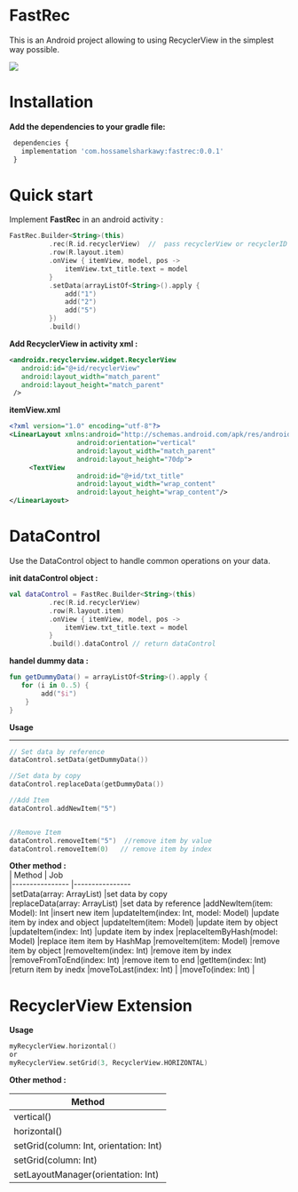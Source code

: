 
# FastRec
This is an Android project allowing to ‏using RecyclerView in the simplest way possible.

<a href="https://bintray.com/hossamelshrkawy/FastRec/FastRec/0.0.1/link"><img src="https://api.bintray.com/packages/hossamelshrkawy/FastRec/FastRec/images/download.svg?version=0.0.1"/></a>

# Installation
**Add the dependencies to your gradle file:**

```javascript
 dependencies { 
   implementation 'com.hossamelsharkawy:fastrec:0.0.1'
 }
```

# Quick start

Implement **FastRec** in an android activity  :

  ```kotlin
  FastRec.Builder<String>(this)
            .rec(R.id.recyclerView)  //  pass recyclerView or recyclerID
            .row(R.layout.item)
            .onView { itemView, model, pos ->
                itemView.txt_title.text = model
            }
            .setData(arrayListOf<String>().apply {
                add("1")
                add("2")
                add("5")
            })
            .build()
  ```


**Add RecyclerView in activity xml  :** 
 ```xml
 <androidx.recyclerview.widget.RecyclerView  
	android:id="@+id/recyclerView" 
	android:layout_width="match_parent"  
	android:layout_height="match_parent"  
  />
  ```


**itemView.xml**
 ```xml
<?xml version="1.0" encoding="utf-8"?>  
<LinearLayout xmlns:android="http://schemas.android.com/apk/res/android"  
				  android:orientation="vertical"  
				  android:layout_width="match_parent"  
				  android:layout_height="70dp"> 
	  <TextView
				  android:id="@+id/txt_title"  
			      android:layout_width="wrap_content"  
		  	      android:layout_height="wrap_content"/>  
</LinearLayout>
  ```


# DataControl 
Use the DataControl object to handle common operations on your data.

**init dataControl object :** 
  ```kotlin
 val dataControl = FastRec.Builder<String>(this)
            .rec(R.id.recyclerView) 
            .row(R.layout.item)
            .onView { itemView, model, pos ->
                itemView.txt_title.text = model
            }
            .build().dataControl // return dataControl
  ```
  
 **handel dummy data  :** 
 ```kotlin 
 fun getDummyData() = arrayListOf<String>().apply {  
	for (i in 0..5) {  
	     add("$i")  
	 }  
}
 ```

**Usage**
****  
 ```kotlin 
// Set data by reference
dataControl.setData(getDummyData())

//Set data by copy
dataControl.replaceData(getDummyData())

//Add Item 
dataControl.addNewItem("5")


//Remove Item
dataControl.removeItem("5")  //remove item by value
dataControl.removeItem(0)   // remove item by index
 ```
 



**Other method :**  
|      Method          |     Job                                     
|----------------      |----------------  
|setData(array: ArrayList<Model>)       |set data by copy          
|replaceData(array: ArrayList<Model>) |set data by reference 
|addNewItem(item: Model): Int |insert new item 
|updateItem(index: Int, model: Model) |update item by index and object 
|updateItem(item: Model) |update item by object 
|updateItem(index: Int) |update item by index 
|replaceItemByHash(model: Model) |replace item item by HashMap 
|removeItem(item: Model) |remove item by object 
|removeItem(index: Int) |remove item by index 
|removeFromToEnd(index: Int) |remove item to end 
|getItem(index: Int) |return item by inedx 
|moveToLast(index: Int) | 
|moveTo(index: Int) | 



# RecyclerView Extension 
**Usage**
```kotlin 
myRecyclerView.horizontal() 
or 
myRecyclerView.setGrid(3, RecyclerView.HORIZONTAL)
 ```


**Other method :**  

|      Method                                      
|---------------
vertical()        |      
horizontal()        |   
setGrid(column: Int, orientation: Int) |
setGrid(column: Int)  | 
setLayoutManager(orientation: Int)     |   


